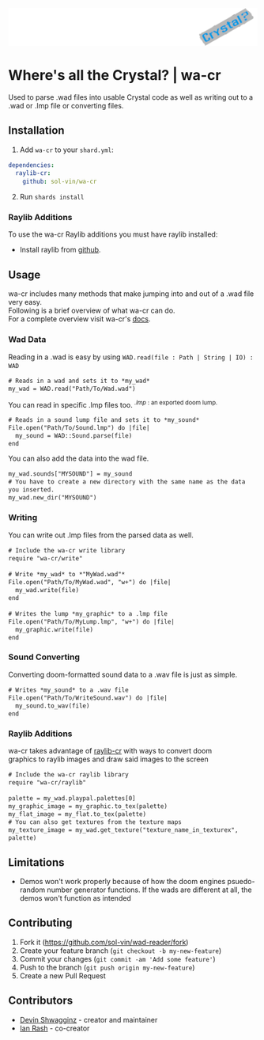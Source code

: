 ![logo](logo/wa-cr.png)
# Where's all the Crystal? | wa-cr

Used to parse .wad files into usable Crystal code
as well as writing out to a .wad or .lmp file or converting files.

## Installation

1. Add `wa-cr` to your `shard.yml`:
```yml
dependencies:
  raylib-cr:
    github: sol-vin/wa-cr
```

2. Run `shards install`

### Raylib Additions

To use the wa-cr Raylib additions you must have raylib installed:

- Install raylib from [github](https://github.com/raysan5/raylib/releases).

## Usage

wa-cr includes many methods that make jumping into and out of a .wad file very easy.<br>
Following is a brief overview of what wa-cr can do.<br>
For a complete overview visit wa-cr's [docs](https://sol-vin.github.io/wad-reader/index.html).
### Wad Data

Reading in a .wad is easy by using `WAD.read(file : Path | String | IO) : WAD`
```crystal
# Reads in a wad and sets it to *my_wad*
my_wad = WAD.read("Path/To/Wad.wad")
```
You can read in specific .lmp files too. <sup> *.lmp* : an exported doom lump.</sup>
```crystal
# Reads in a sound lump file and sets it to *my_sound*
File.open("Path/To/Sound.lmp") do |file|
  my_sound = WAD::Sound.parse(file)
end
```
You can also add the data into the wad file.
```crystal
my_wad.sounds["MYSOUND"] = my_sound
# You have to create a new directory with the same name as the data you inserted. 
my_wad.new_dir("MYSOUND")
```
### Writing

You can write out .lmp files from the parsed data as well.
```crystal
# Include the wa-cr write library
require "wa-cr/write"

# Write *my_wad* to *"MyWad.wad"*
File.open("Path/To/MyWad.wad", "w+") do |file|
  my_wad.write(file)
end

# Writes the lump *my_graphic* to a .lmp file
File.open("Path/To/MyLump.lmp", "w+") do |file|
  my_graphic.write(file)
end
```
### Sound Converting

Converting doom-formatted sound data to a .wav file is just as simple.
```crystal
# Writes *my_sound* to a .wav file
File.open("Path/To/WriteSound.wav") do |file|
  my_sound.to_wav(file)
end
```
### Raylib Additions

wa-cr takes advantage of [raylib-cr](https://github.com/sol-vin/raylib-cr) with ways to convert doom<br>
graphics to raylib images and draw said images to the screen
```crystal
# Include the wa-cr raylib library
require "wa-cr/raylib"

palette = my_wad.playpal.palettes[0]
my_graphic_image = my_graphic.to_tex(palette)
my_flat_image = my_flat.to_tex(palette)
# You can also get textures from the texture maps
my_texture_image = my_wad.get_texture("texture_name_in_texturex", palette)
```

## Limitations

* Demos won't work properly because of how the doom engines psuedo-random number generator functions. If the wads are different at all, the demos won't function as intended

## Contributing

1. Fork it (<https://github.com/sol-vin/wad-reader/fork>)
2. Create your feature branch (`git checkout -b my-new-feature`)
3. Commit your changes (`git commit -am 'Add some feature'`)
4. Push to the branch (`git push origin my-new-feature`)
5. Create a new Pull Request

## Contributors

- [Devin Shwagginz](https://github.com/D-Shwagginz) - creator and maintainer
- [Ian Rash](https://github.com/sol-vin) - co-creator
